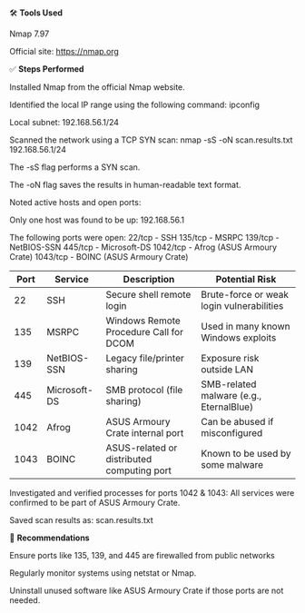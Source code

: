 🛠️ **Tools Used**

Nmap 7.97

Official site: https://nmap.org

✅ **Steps Performed**

Installed Nmap from the official Nmap website.

Identified the local IP range using the following command: ipconfig

Local subnet: 192.168.56.1/24

Scanned the network using a TCP SYN scan: nmap -sS -oN scan.results.txt 192.168.56.1/24

The -sS flag performs a SYN scan.

The -oN flag saves the results in human-readable text format.

Noted active hosts and open ports:

Only one host was found to be up: 192.168.56.1

The following ports were open:
22/tcp   - SSH
135/tcp  - MSRPC
139/tcp  - NetBIOS-SSN
445/tcp  - Microsoft-DS
1042/tcp - Afrog (ASUS Armoury Crate)
1043/tcp - BOINC (ASUS Armoury Crate)

| Port | Service      | Description                                | Potential Risk                            |
| ---- | ------------ | ------------------------------------------ | ----------------------------------------- |
| 22   | SSH          | Secure shell remote login                  | Brute-force or weak login vulnerabilities |
| 135  | MSRPC        | Windows Remote Procedure Call for DCOM     | Used in many known Windows exploits       |
| 139  | NetBIOS-SSN  | Legacy file/printer sharing                | Exposure risk outside LAN                 |
| 445  | Microsoft-DS | SMB protocol (file sharing)                | SMB-related malware (e.g., EternalBlue)   |
| 1042 | Afrog        | ASUS Armoury Crate internal port           | Can be abused if misconfigured            |
| 1043 | BOINC        | ASUS-related or distributed computing port | Known to be used by some malware          |

Investigated and verified processes for ports 1042 & 1043: All services were confirmed to be part of ASUS Armoury Crate.

Saved scan results as: scan.results.txt

🔐 **Recommendations**

Ensure ports like 135, 139, and 445 are firewalled from public networks

Regularly monitor systems using netstat or Nmap.

Uninstall unused software like ASUS Armoury Crate if those ports are not needed.





